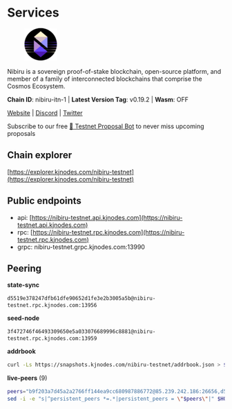 # Services

<figure><img src="https://raw.githubusercontent.com/kj89/cosmos-images/main/logos/nibiru.png" alt=""><figcaption></figcaption></figure>

Nibiru is a sovereign proof-of-stake blockchain, open-source platform,  and member of a family of interconnected blockchains that comprise the Cosmos Ecosystem.

**Chain ID**: nibiru-itn-1 | **Latest Version Tag**: v0.19.2 | **Wasm**: OFF

[Website](https://nibiru.fi) | [Discord](https://discord.gg/nibirufi) | [Twitter](https://twitter.com/NibiruChain)



Subscribe to our free [🤖 Testnet Proposal Bot](https://t.me/kjnodes_testnet_proposal_bot) to never miss upcoming proposals


## Chain explorer
[https://explorer.kjnodes.com/nibiru-testnet](https://explorer.kjnodes.com/nibiru-testnet)

## Public endpoints

* api: [https://nibiru-testnet.api.kjnodes.com](https://nibiru-testnet.api.kjnodes.com)
* rpc: [https://nibiru-testnet.rpc.kjnodes.com](https://nibiru-testnet.rpc.kjnodes.com)
* grpc: nibiru-testnet.grpc.kjnodes.com:13990

## Peering

**state-sync**

```text
d5519e378247dfb61dfe90652d1fe3e2b3005a5b@nibiru-testnet.rpc.kjnodes.com:13956
```

**seed-node**

```text
3f472746f46493309650e5a033076689996c8881@nibiru-testnet.rpc.kjnodes.com:13959
```

**addrbook**
```bash
curl -Ls https://snapshots.kjnodes.com/nibiru-testnet/addrbook.json > $HOME/.nibid/config/addrbook.json
```

**live-peers** (9)
```bash
peers="b9f203a7d45a2a2766ff144ea9cc680987886772@85.239.242.186:26656,d5d51ad6226922fe0a85de41e972722021e6b982@138.201.31.28:26656,5c2a752c9b1952dbed075c56c600c3a79b58c395@195.3.220.140:27046,bd4e84bd7b14201661c958c6cb6a1de2a27078ed@95.217.156.62:26656,7e75b2249d088a4dfc3b33f386c316cb47366d2b@195.3.221.48:11656,0bec869738691df5d0c1f40348c95cd256382f26@89.116.31.114:26656,80030d5945eef7519407d047479d40a2f2bf1fe6@65.109.92.241:11036,b3a2a298c6a84c503253d120e3eee0c54cea90fd@137.184.193.235:20356,d5519e378247dfb61dfe90652d1fe3e2b3005a5b@65.109.68.190:13956"
sed -i -e "s|^persistent_peers *=.*|persistent_peers = \"$peers\"|" $HOME/.nibid/config/config.toml
```
